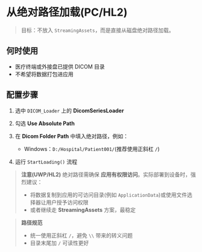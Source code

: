 # 从绝对路径加载(PC/HL2)

> 目标：不放入 `StreamingAssets`，而是直接从磁盘绝对路径加载。

## 何时使用

* 医疗终端或外接盘已提供 DICOM 目录
* 不希望将数据打包进应用

## 配置步骤

1. 选中 `DICOM_Loader` 上的 **DicomSeriesLoader**
2. 勾选 **Use Absolute Path**
3. 在 **Dicom Folder Path** 中填入绝对路径，例如：

   * Windows：`D:/Hospital/Patient001/`(推荐使用正斜杠 `/`)
4. 运行 `StartLoading()` 流程

> **注意(UWP/HL2)**
> 绝对路径需确保 **应用有权限访问**。实际部署到设备时，强烈建议：
>
> * 将数据复制到应用的可访问目录(例如 `ApplicationData`)或使用文件选择器让用户授予访问权限
> * 或者继续走 **StreamingAssets** 方案，最稳定

> **路径规范**
>
> * 统一使用正斜杠 `/`，避免 `\\` 带来的转义问题
> * 目录末尾加 `/` 可读性更好
